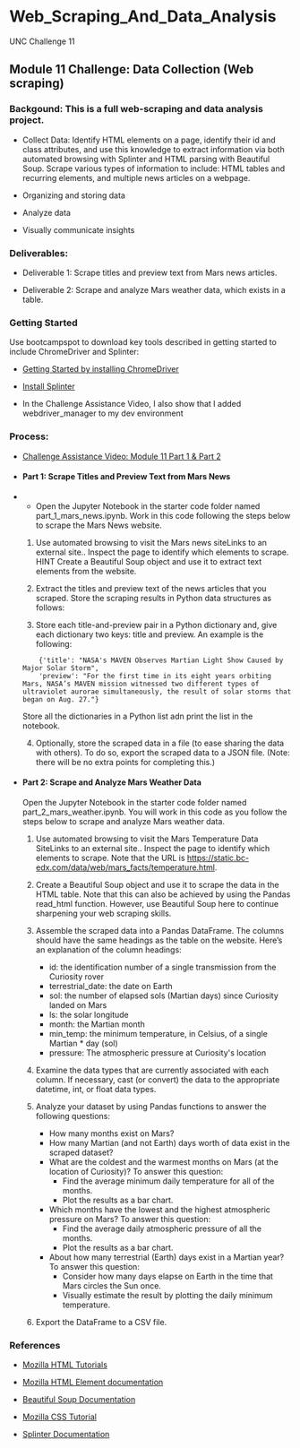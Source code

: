 # Web_Scraping_And_Data_Analysis
UNC Challenge 11
## Module 11 Challenge: Data Collection (Web scraping)
### Backgound: This is a full web-scraping and data analysis project. 
  
* Collect Data: Identify HTML elements on a page, identify their id and class attributes, and use this knowledge to extract information via both automated browsing with Splinter and HTML parsing with Beautiful Soup. Scrape various types of information to include: HTML tables and recurring elements, and multiple news articles on a webpage.

* Organizing and storing data
  
* Analyze data
  
* Visually communicate insights

### Deliverables:

* Deliverable 1: Scrape titles and preview text from Mars news articles.

* Deliverable 2: Scrape and analyze Mars weather data, which exists in a table.

### Getting Started 
Use bootcampspot to download key tools described in getting started to include ChromeDriver and Splinter:
* [Getting Started by installing ChromeDriver](https://splinter.readthedocs.io/en/latest/install/external.html)
  
* [Install Splinter](https://courses.bootcampspot.com/courses/3285/pages/11-getting-started?module_item_id=936403)

* In the Challenge Assistance Video, I also show that I added webdriver_manager to my dev environment

### Process:
* [Challenge Assistance Video: Module 11 Part 1 & Part 2](https://zoom.us/rec/play/nur3egw3GS17LFuG7iEfLQB5CO753KWVHh8cqlrTdBXE_eugUWr1vaA7JXyNchuiK2nYgHnrKlnFKQgu.7GEdD0DUF3VwXG2Q?canPlayFromShare=true&from=share_recording_detail&continueMode=true&componentName=rec-play&originRequestUrl=https%3A%2F%2Fzoom.us%2Frec%2Fshare%2FMELJX-bzSwFYRWVzWZYe0wyF899UtazlaEZqEuphKy3Ead4-EwUljQ8v1Y86-paR.adHaeYLLyMAefX0g)
* #### Part 1: Scrape Titles and Preview Text from Mars News
* 
    * Open the Jupyter Notebook in the starter code folder named part_1_mars_news.ipynb. Work in this code following the steps below to scrape the Mars News website.

    1. Use automated browsing to visit the Mars news siteLinks to an external site.. Inspect the page to identify which elements to scrape. HINT Create a Beautiful Soup object and use it to extract text elements from the website.

    2. Extract the titles and preview text of the news articles that you scraped. Store the scraping results in Python data structures as follows:

    3. Store each title-and-preview pair in a Python dictionary and, give each dictionary two keys: title and preview. An example is the following:

    ```
        {'title': "NASA's MAVEN Observes Martian Light Show Caused by Major Solar Storm", 
        'preview': "For the first time in its eight years orbiting Mars, NASA’s MAVEN mission witnessed two different types of ultraviolet aurorae simultaneously, the result of solar storms that began on Aug. 27."}
    ```
    Store all the dictionaries in a Python list adn print the list in the notebook.
    
    4. Optionally, store the scraped data in a file (to ease sharing the data with others). To do so, export the scraped data to a JSON file. (Note: there will be no extra points for completing this.)


* #### Part 2: Scrape and Analyze Mars Weather Data
  Open the Jupyter Notebook in the starter code folder named part_2_mars_weather.ipynb. You will work in this code as you follow the steps below to scrape and analyze Mars weather data.

  1. Use automated browsing to visit the Mars Temperature Data SiteLinks to an external site.. Inspect the page to identify which elements to scrape. Note that the URL is https://static.bc-edx.com/data/web/mars_facts/temperature.html.
   
  2. Create a Beautiful Soup object and use it to scrape the data in the HTML table. Note that this can also be achieved by using the Pandas read_html function. However, use Beautiful Soup here to continue sharpening your web scraping skills.
  3. Assemble the scraped data into a Pandas DataFrame. The columns should have the same headings as the table on the website. Here’s an explanation of the column headings:

        * id: the identification number of a single transmission from the Curiosity rover
        * terrestrial_date: the date on Earth
        * sol: the number of elapsed sols (Martian days) since Curiosity landed on Mars
        * ls: the solar longitude
        * month: the Martian month
        * min_temp: the minimum temperature, in Celsius, of a single Martian * day (sol)
        * pressure: The atmospheric pressure at Curiosity's location
    4. Examine the data types that are currently associated with each column. If necessary, cast (or convert) the data to the appropriate datetime, int, or float data types.
    5. Analyze your dataset by using Pandas functions to answer the following questions:
        * How many months exist on Mars?
        * How many Martian (and not Earth) days worth of data exist in the scraped dataset?
        * What are the coldest and the warmest months on Mars (at the location of Curiosity)? To answer this question:
            * Find the average minimum daily temperature for all of the months.
            * Plot the results as a bar chart.
        * Which months have the lowest and the highest atmospheric pressure on Mars? To answer this question:
            * Find the average daily atmospheric pressure of all the months.
            * Plot the results as a bar chart.
        * About how many terrestrial (Earth) days exist in a Martian year? To answer this question:
            * Consider how many days elapse on Earth in the time that Mars circles the Sun once.
            * Visually estimate the result by plotting the daily minimum temperature.

    6. Export the DataFrame to a CSV file. 

### References
* [Mozilla HTML Tutorials](https://developer.mozilla.org/en-US/docs/Learn/HTML)

* [Mozilla HTML Element documentation](https://developer.mozilla.org/en-US/docs/Web/HTML/Element)

* [Beautiful Soup Documentation](https://www.crummy.com/software/BeautifulSoup/bs4/doc/)

* [Mozilla CSS Tutorial](https://developer.mozilla.org/en-US/docs/Learn/CSS)

* [Splinter Documentation](https://splinter.readthedocs.io/en/latest/)
